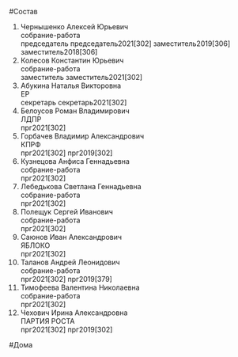 #Состав  
1. Чернышенко Алексей Юрьевич  
    собрание-работа  
    председатель председатель2021[302] заместитель2019[306] заместитель2018[306]  
2. Колесов Константин Юрьевич  
    собрание-работа  
    заместитель заместитель2021[302]  
3. Абукина Наталья Викторовна  
    ЕР  
    секретарь секретарь2021[302]  
4. Белоусов Роман Владимирович  
    ЛДПР  
    прг2021[302]  
5. Горбачев Владимир Александрович  
    КПРФ  
    прг2021[302] прг2019[302]  
6. Кузнецова Анфиса Геннадьевна  
    собрание-работа  
    прг2021[302]  
7. Лебедькова Светлана Геннадьевна  
    собрание-работа  
    прг2021[302]  
8. Полещук Сергей Иванович  
    собрание-работа  
    прг2021[302]  
9. Саюнов Иван Александрович  
    ЯБЛОКО  
    прг2021[302]  
10. Таланов Андрей Леонидович  
    собрание-работа  
    прг2021[302] прг2019[379]  
11. Тимофеева Валентина Николаевна  
    собрание-работа  
    прг2021[302]  
12. Чехович Ирина Александровна  
    ПАРТИЯ РОСТА  
    прг2021[302] прг2019[302]  
  
#Дома  
